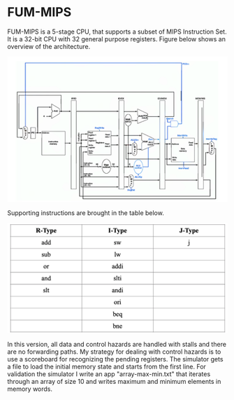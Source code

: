 # FUM-MIPS
FUM-MIPS is a 5-stage CPU, that supports a subset of MIPS Instruction Set. It is a 32-bit CPU with 32 general purpose registers.
Figure below shows an overview of the architecture.


![overview of architecture](architecture.png)

Supporting instructions are brought in the table below.

![instructions](Instructions.png)



In this version, all data and control hazards are handled with stalls and there are no forwarding paths.
My strategy for dealing with control hazards is to use a scoreboard for recognizing the pending registers.
The simulator gets a file to load the initial memory state and starts from the first line.
For validation the simulator I write an app "array-max-min.txt" that iterates through an array of size 10 and writes maximum and minimum elements in memory words.
